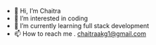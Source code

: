 - 👋 Hi, I’m Chaitra
- 👀 I’m interested in coding
- 🌱 I’m currently learning full stack development 
- 📫 How to reach me . chaitraakg1@gmail.com

<!---
Chaitra-Student/Chaitra-Student is a ✨ special ✨ repository because its `README.md` (this file) appears on your GitHub profile.
You can click the Preview link to take a look at your changes.
--->
